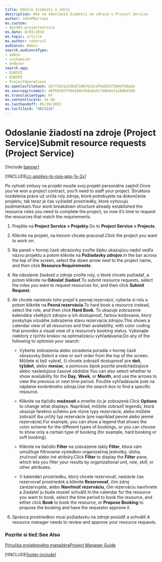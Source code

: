 ```yaml
---
title: Odošle žiadosti o zdroj
description: Ako na odoslanie žiadostí na zdroje v Project Service
author: JohnPBurrows
ms.custom:
- dyn365-projectservice
ms.date: 8/03/2018
ms.topic: article
ms.author: ruhercul
audience: Admin
search.audienceType:
- admin
- customizer
- enduser
search.app:
- D365CE
- D365PS
- ProjectOperations
ms.openlocfilehash: d3ff2b51e29bd7196761dcdfbd563f309dfddade
ms.sourcegitcommit: 40f68387f594180af64a5e5c748b6efa188bd300
ms.translationtype: HT
ms.contentlocale: sk-SK
ms.lasthandoff: 05/10/2021
ms.locfileid: "6013145"
---
```

# <a name="submit-resource-requests-project-service"></a><span data-ttu-id="b0f63-103">Odoslanie žiadostí na zdroje (Project Service)</span><span class="sxs-lookup"><span data-stu-id="b0f63-103">Submit resource requests (Project Service)</span></span>

[!include [banner](../includes/psa-now-project-operations.md)]

[!INCLUDE[cc-applies-to-psa-app-1x-2x](../includes/cc-applies-to-psa-app-1x-2x.md)]

<span data-ttu-id="b0f63-104">Po vyhratí zmluvy na projekt musíte svoj projekt personálne zaplniť.</span><span class="sxs-lookup"><span data-stu-id="b0f63-104">Once you’ve won a project contract, you’ll need to staff your project.</span></span> <span data-ttu-id="b0f63-105">Štruktúra rozdelenia práce už určila roly zdroja, ktoré potrebujete na dokončenie projektu, tak teraz je čas vyžiadať prostriedky, ktoré vyhovujú podmienkam.</span><span class="sxs-lookup"><span data-stu-id="b0f63-105">Your work breakdown structure already established the resource roles you need to complete the project, so now it’s time to request the resources that match the requirements.</span></span>  
  
1.  <span data-ttu-id="b0f63-106">Prejdite na **Project Service > Projekty**.</span><span class="sxs-lookup"><span data-stu-id="b0f63-106">Go to **Project Service > Projects**.</span></span>  
  
2.  <span data-ttu-id="b0f63-107">Kliknite na projekt, na ktorom chcete pracovať.</span><span class="sxs-lookup"><span data-stu-id="b0f63-107">Click the project you want to work on.</span></span>  
  
3.  <span data-ttu-id="b0f63-108">Na paneli v hornej časti obrazovky zvoľte šípku ukazujúcu nadol vedľa názvu projektu a potom kliknite na **Požiadavky zdrojov**.</span><span class="sxs-lookup"><span data-stu-id="b0f63-108">In the bar across the top of the screen, select the down arrow next to the project name, and then click **Resource Requirements**.</span></span>  
  
4.  <span data-ttu-id="b0f63-109">Na odoslanie žiadostí o zdroje zvoľte roly, o ktoré chcete požiadať, a potom kliknite na **Odoslať žiadosť**.</span><span class="sxs-lookup"><span data-stu-id="b0f63-109">To submit resource requests, select the roles you want to request resources for, and then click **Submit Request**.</span></span>  
  
5.  <span data-ttu-id="b0f63-110">Ak chcete namiesto toho prejsť k pevnej rezervácii, vyberte si rolu a potom kliknite na **Pevná rezervácia**.</span><span class="sxs-lookup"><span data-stu-id="b0f63-110">To hard book a resource instead, select the role, and then click **Hard Book**.</span></span> <span data-ttu-id="b0f63-111">To ukazuje zobrazenie kalendára všetkých zdrojov a ich dostupnosť, farbou kódovania, ktorý poskytuje vizuálne zobrazenie stavu rezervácia zdrojov.</span><span class="sxs-lookup"><span data-stu-id="b0f63-111">This shows a calendar view of all resources and their availability, with color coding that provides a visual view of a resource’s booking status.</span></span> <span data-ttu-id="b0f63-112">Vykonajte niektorý z týchto krokov na optimalizáciu vyhľadávania:</span><span class="sxs-lookup"><span data-stu-id="b0f63-112">Do any of the following to optimize your search:</span></span>  
  
    -   <span data-ttu-id="b0f63-113">Vyberte zobrazenia alebo zoradenia poradia v hornej časti obrazovky.</span><span class="sxs-lookup"><span data-stu-id="b0f63-113">Select a view or sort order from the top of the screen.</span></span> <span data-ttu-id="b0f63-114">Môžete si tiež vybrať, či chcete zobraziť dostupnosť pre **deň**, **týždeň**, alebo **mesiac**, a pomocou šípok pozrite predchádzajúce alebo nasledujúce časové obdobie.</span><span class="sxs-lookup"><span data-stu-id="b0f63-114">You can also select whether to show availability for the **Day**, **Week**, or **Month**, and use the arrows to view the previous or next time period.</span></span> <span data-ttu-id="b0f63-115">Použite vyhľadávacie pole na nájdenie konkrétneho zdroja.</span><span class="sxs-lookup"><span data-stu-id="b0f63-115">Use the search box to find a specific resource.</span></span>  
  
    -   <span data-ttu-id="b0f63-116">Kliknite na tlačidlo **možnosti** a zmeňte čo je zobrazené.</span><span class="sxs-lookup"><span data-stu-id="b0f63-116">Click **Options** to change what displays.</span></span> <span data-ttu-id="b0f63-117">Napríklad, môžete zobraziť legendu, ktorá ukazuje farebnú schému pre rôzne typy rezervácie, alebo môžete zobraziť iba určitý typ rezervácie (pre napríklad pevné alebo jemné rezervácie).</span><span class="sxs-lookup"><span data-stu-id="b0f63-117">For example, you can show a legend that shows the color scheme for the different types of bookings, or you can choose to show only a certain type of booking (for example, hard booking or soft booking).</span></span>  
  
    -   <span data-ttu-id="b0f63-118">Kliknite na tlačidlo **Filter** na zobrazenie tably **Filter**, ktorá vám umožňuje filtrovanie výsledkov organizačnej jednotky, úloha, zručnosť alebo iné atribúty.</span><span class="sxs-lookup"><span data-stu-id="b0f63-118">Click **Filter** to display the **Filter** pane, which lets you filter your results by organizational unit, role, skill, or other attributes.</span></span>  
  
    -   <span data-ttu-id="b0f63-119">V kalendári prostriedku, ktorý chcete rezervovať, nastavte čas rezervovať prostriedok a kliknite **Rezervovať**, čím zdroj zarezervujete, alebo **Navrhnúť rezerváciu**, čím rezerváciu navrhnete a žiadateľ ju bude musieť schváliť.</span><span class="sxs-lookup"><span data-stu-id="b0f63-119">In the calendar for the resource you want to book, select the time period to book the resource, and either click **Book** to book the resource, or **Propose Booking** to propose the booking and have the requestor approve it.</span></span>  
  
6.  <span data-ttu-id="b0f63-120">Správca prostriedkov musí požiadavku na zdroje posúdiť a schváliť.</span><span class="sxs-lookup"><span data-stu-id="b0f63-120">A resource manager needs to review and approve your resource requests.</span></span>  
  
### <a name="see-also"></a><span data-ttu-id="b0f63-121">Pozrite si tiež:</span><span class="sxs-lookup"><span data-stu-id="b0f63-121">See Also</span></span>  
 [<span data-ttu-id="b0f63-122">Príručka projektového manažéra</span><span class="sxs-lookup"><span data-stu-id="b0f63-122">Project Manager Guide</span></span>](../psa/project-manager-guide.md)


[!INCLUDE[footer-include](../includes/footer-banner.md)]